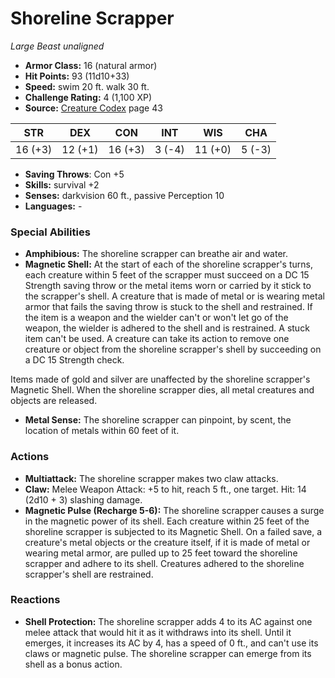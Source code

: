 # Shoreline Scrapper

*Large* *Beast* *unaligned*

- **Armor Class:** 16 (natural armor)
- **Hit Points:** 93 (11d10+33)
- **Speed:** swim 20 ft. walk 30 ft.
- **Challenge Rating:** 4 (1,100 XP)
- **Source:** [Creature Codex](https://koboldpress.com/kpstore/product/creature-codex-for-5th-edition-dnd) page 43

| STR | DEX | CON | INT | WIS | CHA |
| --- | --- | --- | --- | --- | --- |
| 16 (+3) | 12 (+1) | 16 (+3) | 3 (-4) | 11 (+0) | 5 (-3) |

- **Saving Throws**: Con +5
- **Skills:** survival +2
- **Senses:** darkvision 60 ft., passive Perception 10
- **Languages:** -
### Special Abilities
- **Amphibious:** The shoreline scrapper can breathe air and water.
- **Magnetic Shell:** At the start of each of the shoreline scrapper's turns, each creature within 5 feet of the scrapper must succeed on a DC 15 Strength saving throw or the metal items worn or carried by it stick to the scrapper's shell. A creature that is made of metal or is wearing metal armor that fails the saving throw is stuck to the shell and restrained. If the item is a weapon and the wielder can't or won't let go of the weapon, the wielder is adhered to the shell and is restrained. A stuck item can't be used. A creature can take its action to remove one creature or object from the shoreline scrapper's shell by succeeding on a DC 15 Strength check. 

Items made of gold and silver are unaffected by the shoreline scrapper's Magnetic Shell. When the shoreline scrapper dies, all metal creatures and objects are released.
- **Metal Sense:** The shoreline scrapper can pinpoint, by scent, the location of metals within 60 feet of it.
### Actions
- **Multiattack:** The shoreline scrapper makes two claw attacks.
- **Claw:** Melee Weapon Attack: +5 to hit, reach 5 ft., one target. Hit: 14 (2d10 + 3) slashing damage.
- **Magnetic Pulse (Recharge 5-6):** The shoreline scrapper causes a surge in the magnetic power of its shell. Each creature within 25 feet of the shoreline scrapper is subjected to its Magnetic Shell. On a failed save, a creature's metal objects or the creature itself, if it is made of metal or wearing metal armor, are pulled up to 25 feet toward the shoreline scrapper and adhere to its shell. Creatures adhered to the shoreline scrapper's shell are restrained.
### Reactions
- **Shell Protection:** The shoreline scrapper adds 4 to its AC against one melee attack that would hit it as it withdraws into its shell. Until it emerges, it increases its AC by 4, has a speed of 0 ft., and can't use its claws or magnetic pulse. The shoreline scrapper can emerge from its shell as a bonus action.


